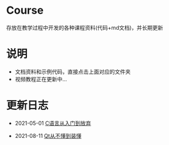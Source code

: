# Course
存放在教学过程中开发的各种课程资料(代码+md文档)，并长期更新
# 说明
* 文档资料和示例代码，直接点击上面对应的文件夹
* 视频教程正在更新中... 
# 更新日志
* 2021-05-01 [C语言从入门到放弃](https://github.com/zcmaye/course/tree/master/C%E8%AF%AD%E8%A8%80%E4%BB%8E%E5%85%A5%E9%97%A8%E5%88%B0%E6%94%BE%E5%BC%83)

+ 2021-08-11 [Qt从不懂到装懂](https://github.com/zcmaye/course/tree/master/Qt%E4%BB%8E%E4%B8%8D%E6%87%82%E5%88%B0%E8%A3%85%E6%87%82)

